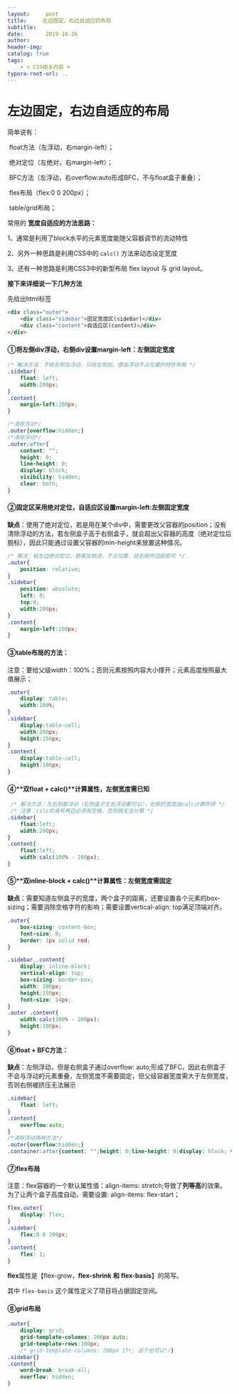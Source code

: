 ```yaml
---
layout:     post
title:     左边固定，右边自适应的布局
subtitle:  
date:       2019-10-26
author:     
header-img: 
catalog: true
tags:
    - < CSS相关内容 >
typora-root-url: ..
---
```



# 左边固定，右边自适应的布局

简单说有：

​	float方法（左浮动，右margin-left）；

​	绝对定位（左绝对，右margin-left）；

​	BFC方法（左浮动，右overflow:auto形成BFC，不与float盒子重叠）；

​	flex布局（flex:0 0 200px）；

​	table/grid布局；



常用的 **宽度自适应的方法思路：**

1、通常是利用了block水平的元素宽度能随父容器调节的流动特性

2、另外一种思路是利用CSS中的 `calc()` 方法来动态设定宽度

3、还有一种思路是利用CSS3中的新型布局 flex layout 与 grid layout。



**接下来详细说一下几种方法**

先给出html标签

```html
<div class="outer">    
    <div class="sidebar">固定宽度区(sideBar)</div>     
    <div class="content">自适应区(content)</div>
</div>
```



#### ①将左侧div**浮动**，右侧div设置**margin-left：左侧固定宽度**

```css
/* 解决方法：不给右侧加浮动，只给左侧加，借由浮动不占位置的特性布局 */
.sidebar{
    float: left;
    width:200px;
}
.content{
    margin-left:200px;
}
```

```css
/*清除浮动*/
.outer{overflow:hidden;}    
/*清除浮动*/
.outer:after{            
    content: "";            
    height: 0;            
    line-height: 0;            
    display: block;            
    visibility: hidden;            
    clear: both;        
}
```



#### ②固定区采用绝对定位，自适应区设置margin-left:左侧固定宽度

**缺点**：使用了绝对定位，若是用在某个div中，需要更改父容器的position；没有清除浮动的方法，若左侧盒子高于右侧盒子，就会超出父容器的高度（绝对定位后脱标），因此只能通过设置父容器的min-height来放置这种情况。

```css
/* 解决：给左边绝对定位，脱离文档流，不占位置，给右侧外边距即可 */
.outer{
    position: relative;
}
.sidebar{
    position: absolute;
    left: 0;
    top:0;
    width:200px;
}
.content{
    margin-left:200px;
} 
```



#### ③**table布局**的方法：

注意：要给父级width：100%；否则元素按照内容大小撑开；元素高度按照最大值展示；

```css
.outer{
    display: table;
    width:100%; 
}
.sidebar{
    display:table-cell;
    width:200px;
    height:150px;
}
.content{
    display:table-cell;
    height:100px;
} 
```



#### ④**双float + calc()**计算属性，左侧宽度需已知

```css
 /* 解决方法：左右侧都浮动（右侧盒子左右浮动都可以），右侧的宽度由calc计算所得 */
 /* 注意：calc的减号两边必须有空格，否则就无法计算 */
.sidebar{
    float:left;
    width:200px;
}
.content{
    float:left;
    width:calc(100% - 200px);
}
```



#### ⑤**双inline-block + calc()**计算属性：左侧宽度需固定

**缺点**：需要知道左侧盒子的宽度，两个盒子的距离，还要设置各个元素的box-sizing；需要消除空格字符的影响；需要设置vertical-align: top满足顶端对齐。

```css
.outer{
    box-sizing: content-box;
    font-size: 0; 
    border: 1px solid red;
}

.sidebar,.content{
    display: inline-block;
    vertical-align: top;
    box-sizing: border-box;
    width: 200px; 
    height:150px; 
    font-size: 14px;
}
.outer .content{
    width:calc(100% - 200px);
    height:100px;
}
```



#### ⑥**float + BFC方法**：

**缺点**：左侧浮动，但是右侧盒子通过overflow: auto;形成了BFC，因此右侧盒子不会与浮动的元素重叠，左侧宽度不需要固定，但父级容器宽度需大于左侧宽度，否则右侧被挤压无法展示 

```css
.sidebar{
    float: left;
}
.content{
    overflow:auto;
}
/*清除浮动两种方法*/
.outer{overflow:hidden;}        
.container:after{content: "";height: 0;line-height: 0;display: block; visibility: hidden;clear: both;}
```



#### ⑦**flex布局**

注意：flex容器的一个默认属性值：align-items: stretch;导致了**列等高**的效果。为了让两个盒子高度自动，需要设置: align-items: flex-start；

```css
flex.outer{
    display: flex;
}
.sidebar{
    flex:0 0 200px;
}
.content{
    flex: 1;
}
```

**flex**属性是【flex-grow，**flex-shrink** **和** **flex-basis**】的简写。

其中 `flex-basis` 这个属性定义了项目将占据固定空间。



#### ⑧**grid布局**

```css
.outer{
    display: grid;
    grid-template-columns: 200px auto;
    grid-template-rows:100px;
    /* grid-template-columns: 200px 1fr; 这个也可以*/}
.sidebar{}
.content{
    word-break: break-all;
    overflow: hidden;
}
```





